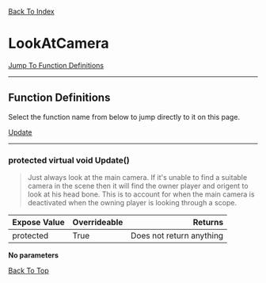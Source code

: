 [Back To Index](../index.md)

# LookAtCamera

[Jump To Function Definitions](#functions-definitions)<br/>

--------------------------------------------------------
## Function Definitions<a name="functions-definitions"></a>

Select the function name from below to jump directly to it on this page.

[Update](#Update)<br>

------------------
### protected virtual void Update()<a name="Update"></a>

>   Just always look at the main camera. If it's unable to find a suitable camera in the scene then it will find the owner player and origent to look at his head bone. This is to account for when the main camera is deactivated when the owning player is looking through a scope. 

| Expose Value | Overrideable | Returns |
|:---|:---|---:|
|protected|True|Does not return anything|

**No parameters**

[Back To Top](#)

